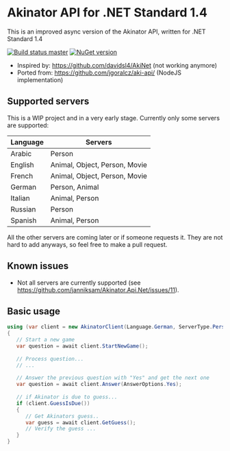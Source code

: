# Akinator API for .NET Standard 1.4

This is an improved async version of the Akinator API, written for .NET Standard 1.4

[![Build status master](https://ci.appveyor.com/api/projects/status/al1pxhaokdi8ymqe?svg=true&passingText=master%20-%20passing&failingText=master%20-%20failing&pendingText=master%20-%20pending)](https://ci.appveyor.com/project/janniksam/Akinator-Api-Net) 
[![NuGet version](https://badge.fury.io/nu/Akinator.Api.Net.svg)](https://badge.fury.io/nu/Akinator.Api.Net)

- Inspired by: https://github.com/davidsl4/AkiNet (not working anymore)
- Ported from: https://github.com/jgoralcz/aki-api/ (NodeJS implementation)

## Supported servers

This is a WIP project and in a very early stage. Currently only some servers are supported:

| Language | Servers |
| --- | --- |
| Arabic | Person |
| English | Animal, Object, Person, Movie |
| French | Animal, Object, Person, Movie |
| German | Person, Animal |
| Italian | Animal, Person |
| Russian | Person |
| Spanish | Animal, Person |

All the other servers are coming later or if someone requests it. They are not hard to add anyways, so feel free to make a pull request.

## Known issues

- Not all servers are currently supported (see https://github.com/janniksam/Akinator.Api.Net/issues/11).

## Basic usage

```cs
using (var client = new AkinatorClient(Language.German, ServerType.Person))
{
   // Start a new game
   var question = await client.StartNewGame(); 
   
   // Process question...
   // ...
   
   // Answer the previous question with "Yes" and get the next one
   var question = await client.Answer(AnswerOptions.Yes);
   
   // if Akinator is due to guess...
   if (client.GuessIsDue())
   {
      // Get Akinators guess..
      var guess = await client.GetGuess();
      // Verify the guess ...
   }
}
```

